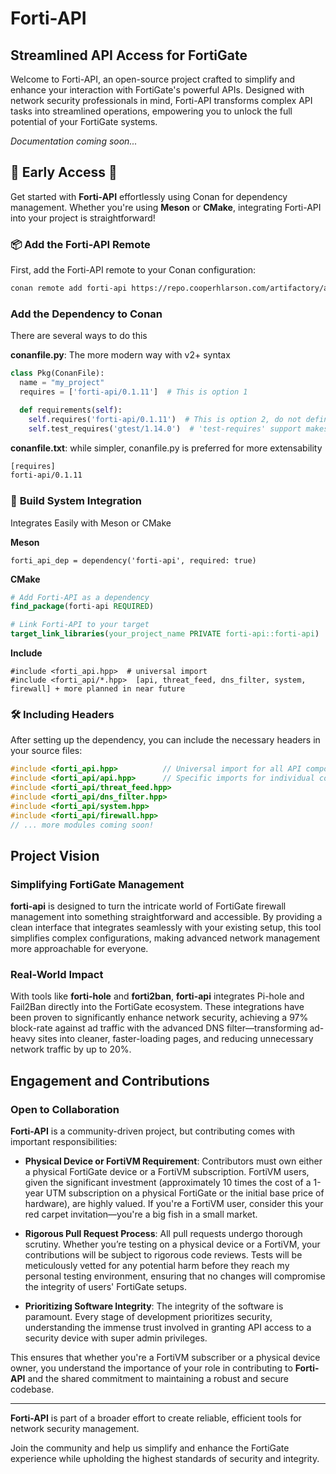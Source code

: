 # **Forti-API**

## **Streamlined API Access for FortiGate**

Welcome to Forti-API, an open-source project crafted to simplify and enhance your interaction with FortiGate's powerful APIs. Designed with network security professionals in mind, Forti-API transforms complex API tasks into streamlined operations, empowering you to unlock the full potential of your FortiGate systems.

*Documentation coming soon...*

## 🌟 **Early Access** 🌟

Get started with **Forti-API** effortlessly using Conan for dependency management. Whether you're using **Meson** or **CMake**, integrating Forti-API into your project is straightforward!

### 📦 **Add the Forti-API Remote**

First, add the Forti-API remote to your Conan configuration:

```bash
conan remote add forti-api https://repo.cooperhlarson.com/artifactory/api/conan/fortigate
```

### **Add the Dependency to Conan**

There are several ways to do this

**conanfile.py**: The more modern way with v2+ syntax

```python
class Pkg(ConanFile):
  name = "my_project"
  requires = ['forti-api/0.1.11']  # This is option 1

  def requirements(self):
    self.requires('forti-api/0.1.11')  # This is option 2, do not define requirements twice
    self.test_requires('gtest/1.14.0')  # 'test-requires' support makes this a best practice
```

**conanfile.txt**: while simpler, conanfile.py is preferred for more extensability

```bash
[requires]
forti-api/0.1.11
```

### 🚀 **Build System Integration**
Integrates Easily with Meson or CMake

**Meson**

```meson
forti_api_dep = dependency('forti-api', required: true)
```

**CMake**

```cmake
# Add Forti-API as a dependency
find_package(forti-api REQUIRED)

# Link Forti-API to your target
target_link_libraries(your_project_name PRIVATE forti-api::forti-api)
```

**Include**
```
#include <forti_api.hpp>  # universal import
#include <forti_api/*.hpp>  [api, threat_feed, dns_filter, system, firewall] + more planned in near future
```

### 🛠️ **Including Headers**
After setting up the dependency, you can include the necessary headers in your source files:

```cpp
#include <forti_api.hpp>          // Universal import for all API components
#include <forti_api/api.hpp>      // Specific imports for individual components
#include <forti_api/threat_feed.hpp>
#include <forti_api/dns_filter.hpp>
#include <forti_api/system.hpp>
#include <forti_api/firewall.hpp>
// ... more modules coming soon!
```


## Project Vision


### Simplifying FortiGate Management

**forti-api** is designed to turn the intricate world of FortiGate firewall management into something straightforward and accessible. By providing a clean interface that integrates seamlessly with your existing setup, this tool simplifies complex configurations, making advanced network management more approachable for everyone.

### Real-World Impact

With tools like **forti-hole** and **forti2ban**, **forti-api** integrates Pi-hole and Fail2Ban directly into the FortiGate ecosystem. These integrations have been proven to significantly enhance network security, achieving a 97% block-rate against ad traffic with the advanced DNS filter—transforming ad-heavy sites into cleaner, faster-loading pages, and reducing unnecessary network traffic by up to 20%.


## Engagement and Contributions

### Open to Collaboration

**Forti-API** is a community-driven project, but contributing comes with important responsibilities:

- **Physical Device or FortiVM Requirement**: Contributors must own either a physical FortiGate device or a FortiVM subscription. FortiVM users, given the significant investment (approximately 10 times the cost of a 1-year UTM subscription on a physical FortiGate or the initial base price of hardware), are highly valued. If you're a FortiVM user, consider this your red carpet invitation—you're a big fish in a small market.

- **Rigorous Pull Request Process**: All pull requests undergo thorough scrutiny. Whether you’re testing on a physical device or a FortiVM, your contributions will be subject to rigorous code reviews. Tests will be meticulously vetted for any potential harm before they reach my personal testing environment, ensuring that no changes will compromise the integrity of users' FortiGate setups.

- **Prioritizing Software Integrity**: The integrity of the software is paramount. Every stage of development prioritizes security, understanding the immense trust involved in granting API access to a security device with super admin privileges.

This ensures that whether you're a FortiVM subscriber or a physical device owner, you understand the importance of your role in contributing to **Forti-API** and the shared commitment to maintaining a robust and secure codebase.

---

**Forti-API** is part of a broader effort to create reliable, efficient tools for network security management.

Join the community and help us simplify and enhance the FortiGate experience while upholding the highest standards of security and integrity.

